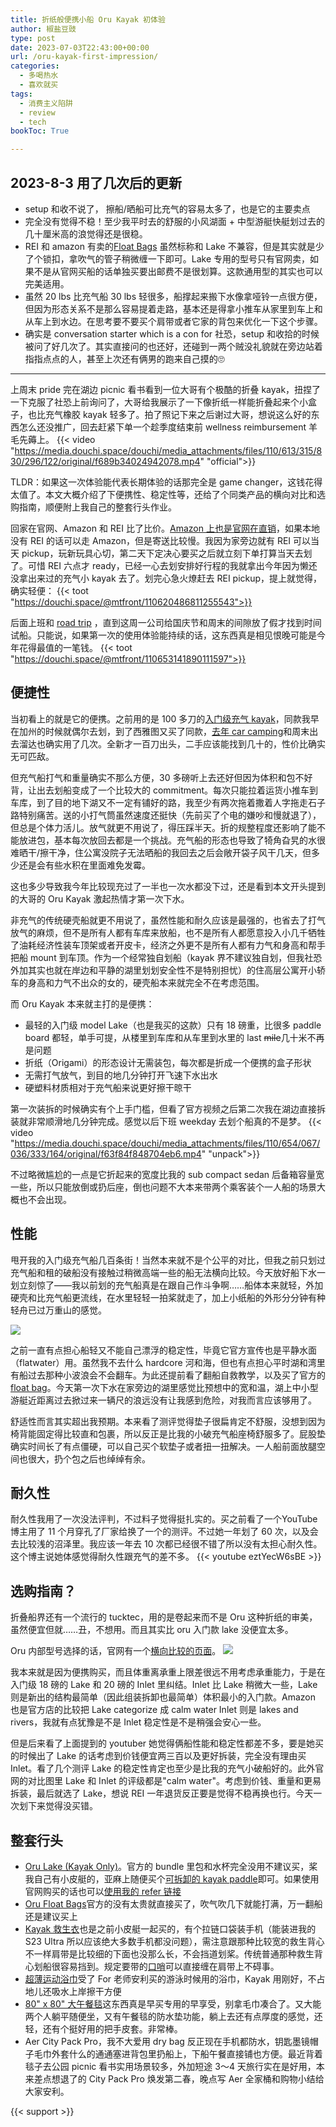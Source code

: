 ```yaml
---
title: 折纸般便携小船 Oru Kayak 初体验
author: 椒盐豆豉
type: post
date: 2023-07-03T22:43:00+00:00
url: /oru-kayak-first-impression/
categories:
  - 多喝热水
  - 喜欢就买
tags:
  - 消费主义陷阱
  - review
  - tech
bookToc: True

---
```

## 2023-8-3 用了几次后的更新
- setup 和收不说了， 擦船/晒船可比充气的容易太多了，也是它的主要卖点
- 完全没有觉得不稳！至少我平时去的舒服的小风湖面 + 中型游艇快艇划过去的几十厘米高的浪觉得还是很稳。
- REI 和 amazon 有卖的[Float Bags](https://amzn.to/44rrCTl) 虽然标称和 Lake 不兼容，但是其实就是少了个锁扣，拿吹气的管子稍微缠一下即可。Lake 专用的型号只有官网卖，如果不是从官网买船的话单独买要出邮费不是很划算。这款通用型的其实也可以完美适用。
- 虽然 20 lbs 比充气船 30 lbs 轻很多，船撑起来搬下水像拿哑铃一点很方便，但因为形态关系不是那么容易提着走路，基本还是得拿小推车从家里到车上和从车上到水边。在思考要不要买个肩带或者它家的背包来优化一下这个步骤。
- 确实是 conversation starter which is a con for 社恐，setup 和收拾的时候被问了好几次了。其实直接问的也还好，还碰到一两个贼没礼貌就在旁边站着指指点点的人，甚至上次还有俩男的跑来自己摸的🙄️

---

上周末 pride 完在湖边 picnic 看书看到一位大哥有个极酷的折叠 kayak，扭捏了一下克服了社恐上前询问了，大哥给我展示了一下像折纸一样能折叠起来个小盒子，也比充气橡胶 kayak 轻多了。拍了照记下来之后谢过大哥，想说这么好的东西怎么还没推广，回去赶紧下单一个趁季度结束前 wellness reimbursement 羊毛先薅上。
{{< video "https://media.douchi.space/douchi/media_attachments/files/110/613/315/830/296/122/original/f689b34024942078.mp4" "official">}}

TLDR：如果这一次体验能代表长期体验的话那完全是 game changer，这钱花得太值了。本文大概介绍了下便携性、稳定性等，还给了个同类产品的横向对比和选购指南，顺便附上我自己的整套行头作业。

<!--more-->

回家在官网、Amazon 和 REI 比了比价。[Amazon 上也是官网在直销](https://amzn.to/44qXAiA)，如果本地没有 REI 的话可以走 Amazon，但是寄送比较慢。我因为家旁边就有 REI 可以当天 pickup，玩新玩具心切，第二天下定决心要买之后就立刻下单打算当天去划了。可惜 REI 六点才 ready，已经一心去划安排好行程的我就拿出今年因为懒还没拿出来过的充气小 kayak 去了。划完心急火燎赶去 REI pickup，提上就觉得，确实轻便：
{{< toot "https://douchi.space/@mtfront/110620486811255543">}}

后面上班和 [road trip](../2023-summer-road-trip) ，直到这周一公司给国庆节和周末的间隙放了假才找到时间试船。只能说，如果第一次的使用体验能持续的话，这东西真是相见恨晚可能是今年花得最值的一笔钱。
{{< toot "https://douchi.space/@mtfront/110653141890111597">}}

## 便捷性
当初看上的就是它的便携。之前用的是 100 多刀的[入门级充气 kayak](https://amzn.to/3vVDEEW)，同款我早在加州的时候就偶尔去划，到了西雅图又买了同款，[去年 car camping](https://blog.douchi.space/first-solo-car-camping-kayaking/)和周末出去溜达也确实用了几次。全新才一百刀出头，二手应该能找到几十的，性价比确实无可匹敌。

但充气船打气和重量确实不那么方便，30 多磅听上去还好但因为体积和包不好背，让出去划船变成了一个比较大的 commitment。每次只能拉着运货小推车到车库，到了目的地下湖又不一定有铺好的路，我至少有两次拖着撒着人字拖走石子路特别痛苦。送的小打气筒虽然速度还挺快（先前买了个电的嫌吵和慢就退了），但总是个体力活儿。放气就更不用说了，得压踩半天。折的规整程度还影响了能不能放进包，基本每次放回去都是一个挑战。充气船的形态也导致了犄角旮旯的水很难晒干/擦干净，住公寓没院子无法晒船的我回去之后会敞开袋子风干几天，但多少还是会有些水积在里面难免发霉。

这也多少导致我今年比较现充过了一半也一次水都没下过，还是看到本文开头提到的大哥的 Oru Kayak 激起热情才第一次下水。

非充气的传统硬壳船就更不用说了，虽然性能和耐久应该是最强的，也省去了打气放气的麻烦，但不是所有人都有车库来放船，也不是所有人都愿意投入小几千牺牲了油耗经济性装车顶架或者开皮卡，经济之外更不是所有人都有力气和身高和帮手把船 mount 到车顶。作为一个经常独自划船（kayak 界不建议独自划，但我社恐外加其实也就在岸边和平静的湖里划划安全性不是特别担忧）的住高层公寓开小轿车的身高和力气不出众的女的，硬壳船本来就完全不在考虑范围。

而 Oru Kayak 本来就主打的是便携：
- 最轻的入门级 model Lake（也是我买的这款）只有 18 磅重，比很多 paddle board 都轻，单手可提，从楼里到车库和从车里到水里的 last ~~mile~~几十米不再是问题
- 折纸（Origami）的形态设计无需装包，每次都是折成一个便携的盒子形状
- 无需打气放气，到目的地几分钟打开飞速下水出水
- 硬塑料材质相对于充气船来说更好擦干晾干

第一次装拆的时候确实有个上手门槛，但看了官方视频之后第二次我在湖边直接拆装就非常顺滑地几分钟完成。感觉以后下班 weekday 去划个船真的不是梦。
{{< video "https://media.douchi.space/douchi/media_attachments/files/110/654/067/036/333/164/original/f63f84f848704eb6.mp4" "unpack">}}

不过略微尴尬的一点是它折起来的宽度比我的 sub compact sedan 后备箱容量宽一些，所以只能放倒或扔后座，倒也问题不大本来带两个乘客装个一人船的场景大概也不会出现。

## 性能
甩开我的入门级充气船几百条街！当然本来就不是个公平的对比，但我之前只划过充气船和租的破船没有接触过稍微高端一些的船无法横向比较。今天放好船下水一划立刻惊了——我以前划的充气船真是在跟自己作斗争啊……船体本来就轻，外加硬壳和比充气船更流线，在水里轻轻一拍桨就走了，加上小纸船的外形分分钟有种轻舟已过万重山的感觉。

![](https://media.douchi.space/douchi/media_attachments/files/110/652/196/151/509/521/original/127088a421049089.jpeg)

之前一直有点担心船轻又不能自己漂浮的稳定性，毕竟它官方宣传也是平静水面（flatwater）用。虽然我不去什么 hardcore 河和海，但也有点担心平时湖和湾里有船过去那种小波浪会不会翻车。为此还提前看了翻船自救教学，以及买了官方的 [float bag](https://amzn.to/44rrCTl)。今天第一次下水在家旁边的湖里感觉比预想中的宽和温，湖上中小型游艇近距离过去掀过来一辆尺的浪远没有让我感到危险，对我而言应该够用了。

舒适性而言其实超出我预期。本来看了测评觉得垫子很扁肯定不舒服，没想到因为椅背能固定得比较直和包裹，所以反正是比我的小破充气船座椅舒服多了。屁股垫确实时间长了有点僵硬，可以自己买个软垫子或者扭一扭解决。一人船前面放腿空间也很大，扔个包之后也绰绰有余。

## 耐久性
耐久性我用了一次没法评判，不过料子觉得挺扎实的。买之前看了一个YouTube 博主用了 11 个月穿孔了厂家给换了一个的测评。不过她一年划了 60 次，以及会去比较浅的沼泽里。我应该一年去 10 次都已经很不错了所以没有太担心耐久性。这个博主说她体感觉得耐久性跟充气的差不多。
{{< youtube eztYecW6sBE >}}

## 选购指南？
折叠船界还有一个流行的 tucktec，用的是卷起来而不是 Oru 这种折纸的审美，虽然便宜但就……丑，不想用。而且其实比 oru 入门款 lake 没便宜太多。

Oru 内部型号选择的话，官网有一个[横向比较的页面](https://www.orukayak.com/pages/compare/kayaks)。
![](https://media.douchi.space/douchi/media_attachments/files/110/654/762/214/213/049/original/6891ed4609d66344.png)

我本来就是因为便携购买，而且体重离承重上限差很远不用考虑承重能力，于是在入门级 18 磅的 Lake 和 20 磅的 Inlet 里纠结。Inlet 比 Lake 稍微大一些，Lake 则是新出的结构最简单（因此组装拆卸也最简单）体积最小的入门款。Amazon 也是官方店的比较把 Lake categorize 成 calm water Inlet 则是 lakes and rivers，我就有点犹豫是不是 Inlet 稳定性是不是稍强会安心一些。

但是后来看了上面提到的 youtuber 她觉得俩船性能和稳定性都差不多，要是她买的时候出了 Lake 的话考虑到价钱便宜两三百以及更好拆装，完全没有理由买 Inlet。看了几个测评 Lake 的稳定性肯定也至少是比我的充气小破船好的。此外官网的对比图里 Lake 和 Inlet 的评级都是"calm water"。考虑到价钱、重量和更易拆装，最后就选了 Lake，想说 REI 一年退货反正要是觉得不稳再换也行。今天一次划下来觉得没买错。

## 整套行头
- [Oru Lake (Kayak Only)](https://amzn.to/44qXAiA)。官方的 bundle 里包和水杯完全没用不建议买，桨我自己有小皮艇的，亚麻上随便买个[可拆卸的 kayak paddle](https://amzn.to/44NgLn5)即可。如果使用官网购买的话也可以[使用我的 refer 链接](http://rwrd.io/4vk7bw7?c)
- [Oru Float Bags](https://amzn.to/44rrCTl)官方的没有太贵就直接买了，吹气吹几下就能打满，万一翻船还是建议买上
- [Kayak 救生衣](https://amzn.to/37PIhsh)也是之前小皮艇一起买的，有个拉链口袋装手机（能装进我的 S23 Ultra 所以应该绝大多数手机都没问题），需注意跟那种比较宽的救生背心不一样肩带是比较细的下面也没那么长，不会挡道划桨。传统普通那种救生背心划船很容易挡到。规定要带的[口哨](https://amzn.to/3YjmEpQ)可以直接缠在肩带上不碍事。
- [超薄运动浴巾](https://amzn.to/3PGQRNa)受了 For 老师安利买的游泳时候用的浴巾，Kayak 用刚好，不占地儿还吸水上岸擦干方便
- [80" x 80" 大午餐毯](https://amzn.to/3JI3qnO)这东西真是早买专用的早享受，别拿毛巾凑合了。又大能两个人躺平随便坐，又有午餐毯的防水垫功能，躺上去还有点厚度的感觉，还轻，还有个挺好用的把手皮套。非常棒。
- Aer City Pack Pro，我不大爱用 dry bag 反正现在手机都防水，钥匙墨镜帽子毛巾外套什么的通通塞进背包里扔船上，下船午餐直接铺也方便。最近背着毯子去公园 picnic 看书实用场景较多，外加短途 3～4 天旅行实在是好用，本来差点想退了的 City Pack Pro 焕发第二春，晚点写 Aer 全家桶和购物小结给大家安利。

{{< support >}}